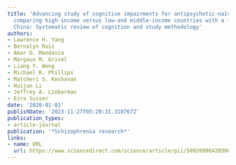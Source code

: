 ```yaml
---
title: 'Advancing study of cognitive impairments for antipsychotic-naïve psychosis
  comparing high-income versus low-and middle-income countries with a focus on urban
  China: Systematic review of cognition and study methodology'
authors:
- Lawrence H. Yang
- Bernalyn Ruiz
- Amar D. Mandavia
- Margaux M. Grivel
- Liang Y. Wong
- Michael R. Phillips
- Matcheri S. Keshavan
- Huijun Li
- Jeffrey A. Lieberman
- Ezra Susser
date: '2020-01-01'
publishDate: '2023-11-27T05:20:31.310767Z'
publication_types:
- article-journal
publication: '*Schizophrenia research*'
links:
- name: URL
  url: https://www.sciencedirect.com/science/article/pii/S0920996420300608
---
```

